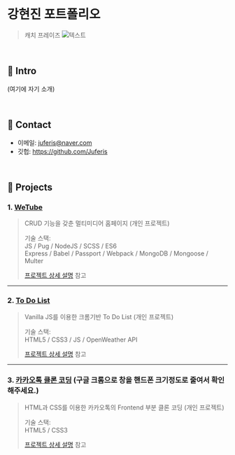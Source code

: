 # 강현진 포트폴리오
>캐치 프레이즈
>![텍스트](D:\보관문서\강현진0507web34.jpg) 

</br>

## :pushpin: Intro
(여기에 자기 소개)

</br>

## :pushpin: Contact
- 이메일: juferis@naver.com
- 깃헙: https://github.com/Juferis

</br>

## :pushpin: Projects
### 1. [WeTube](https://intense-hollows-79633.herokuapp.com)
> CRUD 기능을 갖춘 멀티미디어 홈페이지 (개인 프로젝트)
>  
>기술 스택:  
>JS / Pug / NodeJS / SCSS / ES6  
>Express / Babel / Passport / Webpack / MongoDB / Mongoose / Multer
>  
>[프로젝트 상세 설명](https://github.com/Juferis/wetube) 참고

---

### 2. [To Do List](https://juferis.github.io/todo-list-homepage)
>Vanilla JS를 이용한 크롬기반 To Do List (개인 프로젝트)  
>  
>기술 스택:  
>HTML5 / CSS3 / JS / OpenWeather API
>  
>[프로젝트 상세 설명](https://github.com/Juferis/todo-list-homepage) 참고

---

### 3. [카카오톡 클론 코딩](https://juferis.github.io/kakaotalk-clone) (구글 크롬으로 창을 핸드폰 크기정도로 줄여서 확인 해주세요.)
>HTML과 CSS를 이용한 카카오톡의 Frontend 부분 클론 코딩  (개인 프로젝트)  
>  
>기술 스택:  
>HTML5 / CSS3
>  
>[프로젝트 상세 설명](https://github.com/Juferis/kakaotalk-clone) 참고
